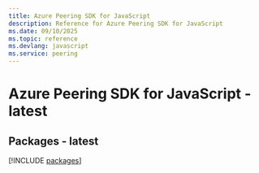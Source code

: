 ```yaml
---
title: Azure Peering SDK for JavaScript
description: Reference for Azure Peering SDK for JavaScript
ms.date: 09/10/2025
ms.topic: reference
ms.devlang: javascript
ms.service: peering
---
```

# Azure Peering SDK for JavaScript - latest
## Packages - latest
[!INCLUDE [packages](peering-index.md)]